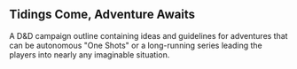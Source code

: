 Tidings Come, Adventure Awaits
------------------------------
A D&D campaign outline containing ideas and guidelines for adventures that can be autonomous "One Shots" or a long-running series leading the players into nearly any imaginable situation.